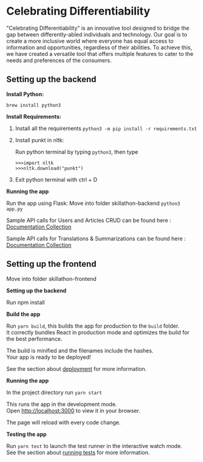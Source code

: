 
# Celebrating Differentiability
"Celebrating Differentiability" is an innovative tool designed to bridge the gap between differently-abled individuals and technology. Our goal is to create a more inclusive world where everyone has equal access to information and opportunities, regardless of their abilities. To achieve this, we have created a versatile tool that offers multiple features to cater to the needs and preferences of the consumers.

## Setting up the backend
**Install Python:**

`brew install python3`

**Install Requirements:**

1. Install all the requirements
  `python3 -m pip install -r requirements.txt`

2. Install punkt in nltk:

    Run python terminal by typing `python3`, then type

    ```
    >>>import nltk
    >>>nltk.download("punkt")
    ```

3. Exit python terminal with ctrl + D

**Running the app**

Run the app using Flask:
Move into folder skillathon-backend
`python3 app.py`

Sample API calls for Users and Articles CRUD can be found here : [Documentation Collection](https://documenter.getpostman.com/view/7484288/2s93CPqsDv)


Sample API calls for Translations & Summarizations can be found here : [Documentation Collection](https://documenter.getpostman.com/view/26052824/2s93CPqCVN)




## Setting up the frontend

Move into folder skillathon-frontend

**Setting up the backend**

Run npm install

**Build the app**

Run `yarn build`, this builds the app for production to the `build` folder.\
It correctly bundles React in production mode and optimizes the build for the best performance.

The build is minified and the filenames include the hashes.\
Your app is ready to be deployed!

See the section about [deployment](https://facebook.github.io/create-react-app/docs/deployment) for more information.

**Running the app**

In the project directory run `yarn start`

This runs the app in the development mode.\
Open [http://localhost:3000](http://localhost:3000) to view it in your browser.

The page will reload with every code change.

**Testing the app**

Run `yarn test` to launch the test runner in the interactive watch mode.\
See the section about [running tests](https://facebook.github.io/create-react-app/docs/running-tests) for more information.


